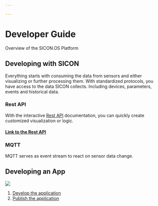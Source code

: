 ```yaml
---

---
```

# Developer Guide

Overview of the SICON.OS Platform

## Developing with SICON

Everything starts with consuming the data from sensors and either visualizing or further processing them. With standardized protocols, you have access to the data SICON collects. Including devices, parameters, events and historical data.

### Rest API

With the interactive [Rest API](./restapi.md) documentation, you can quickly create customized visualization or logic.

#### [Link to the Rest API](https://docs.exa.sicon.io/developer/restapi.html "Rest API")

### MQTT

MQTT serves as event stream to react on sensor data change.

## Developing an App

![](/untitled-2.png)

1. [Develop the application](./apps/create-app.md)
2. [Publish the application](./apps/publish-app.md)